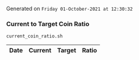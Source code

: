 Generated on `Friday 01-October-2021 at 12:30:32`

### Current to Target Coin Ratio
`current_coin_ratio.sh`

Date|Current|Target|Ratio
---|---|---|---

